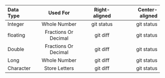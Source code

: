 |   Data Type  |Used For        | Right-aligned | Center-aligned |
| :---         |     :---:      |     :---:     |          ---:  |
| Integer      | Whole Number   | git status    | git status    |
| floating     | Fractions Or Decimal| git diff      | git status    |
| Double       |Fractions Or Decimal | git diff      | git status    |
| Long         | Whole Number     | git diff      | git status    |
| Character     | Store Letters| git diff      | git status    |
